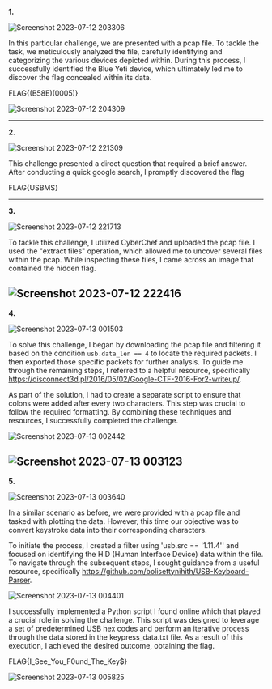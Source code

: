 **1.**

![Screenshot 2023-07-12 203306](https://github.com/Chikao28/CTF-Capture-The-Flag-Writeups/assets/90115832/05ac703b-192f-4aad-95b8-a9c49506690c)

In this particular challenge, we are presented with a pcap file. To tackle the task, we meticulously analyzed the file, carefully identifying and categorizing the various devices depicted within. During this process, I successfully identified the Blue Yeti device, which ultimately led me to discover the flag concealed within its data.

FLAG{(B58E)(0005)}

![Screenshot 2023-07-12 204309](https://github.com/Chikao28/CTF-Capture-The-Flag-Writeups/assets/90115832/2f6e8e9c-24ed-4a27-974a-5280ba6b7218)

----------------------------------------------------------------------------------------------------------------------------------------------------------------

**2.**

![Screenshot 2023-07-12 221309](https://github.com/Chikao28/CTF-Capture-The-Flag-Writeups/assets/90115832/1199c940-e1b3-4fe0-a924-7e698689e957)

This challenge presented a direct question that required a brief answer. After conducting a quick google search, I promptly discovered the flag

FLAG{USBMS}

----------------------------------------------------------------------------------------------------------------------------------------------------------------

**3.**

![Screenshot 2023-07-12 221713](https://github.com/Chikao28/CTF-Capture-The-Flag-Writeups/assets/90115832/6f69e66c-10e5-4f23-a051-18c6b27b2c75)

To tackle this challenge, I utilized CyberChef and uploaded the pcap file. I used the "extract files" operation, which allowed me to uncover several files within the pcap. While inspecting these files, I came across an image that contained the hidden flag.

![Screenshot 2023-07-12 222416](https://github.com/Chikao28/CTF-Capture-The-Flag-Writeups/assets/90115832/881d5ebc-1690-4325-a5af-dd2431f6f66b)
----------------------------------------------------------------------------------------------------------------------------------------------------------------

**4.**

![Screenshot 2023-07-13 001503](https://github.com/Chikao28/CTF-Capture-The-Flag-Writeups/assets/90115832/6c532353-6252-44fb-98dc-93125cf9e23c)

To solve this challenge, I began by downloading the pcap file and filtering it based on the condition `usb.data_len == 4` to locate the required packets. I then exported those specific packets for further analysis. To guide me through the remaining steps, I referred to a helpful resource, specifically https://disconnect3d.pl/2016/05/02/Google-CTF-2016-For2-writeup/.

As part of the solution, I had to create a separate script to ensure that colons were added after every two characters. This step was crucial to follow the required formatting. By combining these techniques and resources, I successfully completed the challenge.

![Screenshot 2023-07-13 002442](https://github.com/Chikao28/CTF-Capture-The-Flag-Writeups/assets/90115832/60c1bd97-ad61-4133-9b62-b1f9f1faadb6)

![Screenshot 2023-07-13 003123](https://github.com/Chikao28/CTF-Capture-The-Flag-Writeups/assets/90115832/e3223ba5-aa93-431f-b8b9-d83987234b55)
------------------------------------------------------------------------------------------------------------------------------------------------------------------
**5.**

![Screenshot 2023-07-13 003640](https://github.com/Chikao28/CTF-Capture-The-Flag-Writeups/assets/90115832/cc3062f1-484a-476b-aefb-7f82bbcdb982)

In a similar scenario as before, we were provided with a pcap file and tasked with plotting the data. However, this time our objective was to convert keystroke data into their corresponding characters.

To initiate the process, I created a filter using 'usb.src == '1.11.4'' and focused on identifying the HID (Human Interface Device) data within the file. To navigate through the subsequent steps, I sought guidance from a useful resource, specifically https://github.com/bolisettynihith/USB-Keyboard-Parser.

![Screenshot 2023-07-13 004401](https://github.com/Chikao28/CTF-Capture-The-Flag-Writeups/assets/90115832/e82c1011-4624-48f7-bbcf-048dec05fbe3)

I successfully implemented a Python script I found online which that played a crucial role in solving the challenge. This script was designed to leverage a set of predetermined USB hex codes and perform an iterative process through the data stored in the keypress_data.txt file. As a result of this execution, I achieved the desired outcome, obtaining the flag.

FLAG{I_See_You_F0und_The_Key$}

![Screenshot 2023-07-13 005825](https://github.com/Chikao28/CTF-Capture-The-Flag-Writeups/assets/90115832/57b3bd6c-ea3b-4cbc-9cb1-1d841680db4c)






















